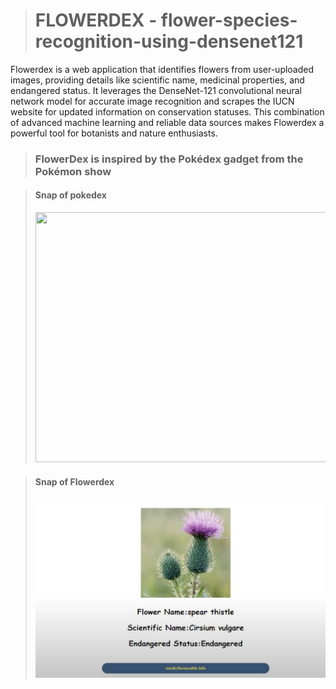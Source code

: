> # FLOWERDEX - flower-species-recognition-using-densenet121

Flowerdex is a web application that identifies flowers from user-uploaded images, providing details like scientific name, medicinal properties, and endangered status. It leverages the DenseNet-121 convolutional neural network model for accurate image recognition and scrapes the IUCN website for updated information on conservation statuses. This combination of advanced machine learning and reliable data sources makes Flowerdex a powerful tool for botanists and nature enthusiasts.

> ### FlowerDex is inspired by the Pokédex gadget from the Pokémon show

> #### Snap of pokedex
> <img src="https://github.com/jonumhills/FlowerDex/blob/master/pokedex.avif" width="800" height="400" />



> #### Snap of Flowerdex
> ![Alt text](https://github.com/jonumhills/FlowerDex/blob/master/FlowerdexProj.png)
